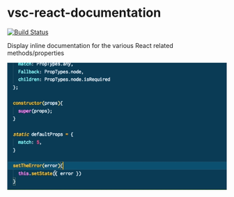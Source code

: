 # vsc-react-documentation

[![Build Status](https://travis-ci.org/AvraamMavridis/vsc-react-documentation.svg?branch=master)](https://travis-ci.org/AvraamMavridis/vsc-react-documentation)

Display inline documentation for the various React related methods/properties

<img src="https://github.com/AvraamMavridis/vsc-react-documentation/blob/master/images/react-documentation-extension.gif?raw=true" />
